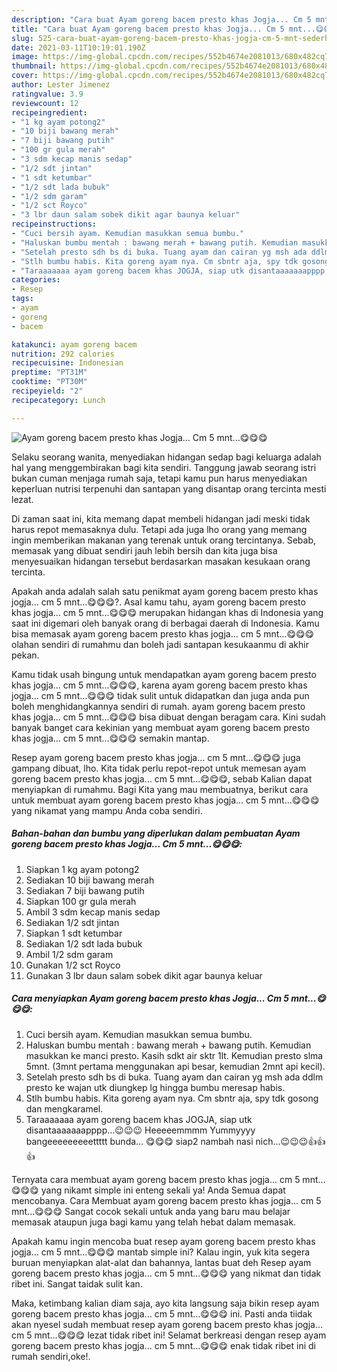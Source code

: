 ```yaml
---
description: "Cara buat Ayam goreng bacem presto khas Jogja... Cm 5 mnt...😋😋😋 Sederhana dan Mudah Dibuat"
title: "Cara buat Ayam goreng bacem presto khas Jogja... Cm 5 mnt...😋😋😋 Sederhana dan Mudah Dibuat"
slug: 525-cara-buat-ayam-goreng-bacem-presto-khas-jogja-cm-5-mnt-sederhana-dan-mudah-dibuat
date: 2021-03-11T10:19:01.190Z
image: https://img-global.cpcdn.com/recipes/552b4674e2081013/680x482cq70/ayam-goreng-bacem-presto-khas-jogja-cm-5-mnt😋😋😋-foto-resep-utama.jpg
thumbnail: https://img-global.cpcdn.com/recipes/552b4674e2081013/680x482cq70/ayam-goreng-bacem-presto-khas-jogja-cm-5-mnt😋😋😋-foto-resep-utama.jpg
cover: https://img-global.cpcdn.com/recipes/552b4674e2081013/680x482cq70/ayam-goreng-bacem-presto-khas-jogja-cm-5-mnt😋😋😋-foto-resep-utama.jpg
author: Lester Jimenez
ratingvalue: 3.9
reviewcount: 12
recipeingredient:
- "1 kg ayam potong2"
- "10 biji bawang merah"
- "7 biji bawang putih"
- "100 gr gula merah"
- "3 sdm kecap manis sedap"
- "1/2 sdt jintan"
- "1 sdt ketumbar"
- "1/2 sdt lada bubuk"
- "1/2 sdm garam"
- "1/2 sct Royco"
- "3 lbr daun salam sobek dikit agar baunya keluar"
recipeinstructions:
- "Cuci bersih ayam. Kemudian masukkan semua bumbu."
- "Haluskan bumbu mentah : bawang merah + bawang putih. Kemudian masukkan ke manci presto. Kasih sdkt air sktr 1lt. Kemudian presto slma 5mnt. (3mnt pertama menggunakan api besar, kemudian 2mnt api kecil)."
- "Setelah presto sdh bs di buka. Tuang ayam dan cairan yg msh ada ddlm presto ke wajan utk diungkep lg hingga bumbu meresap habis."
- "Stlh bumbu habis. Kita goreng ayam nya. Cm sbntr aja, spy tdk gosong dan mengkaramel."
- "Taraaaaaaa ayam goreng bacem khas JOGJA, siap utk disantaaaaaaapppp...😉😉😉 Heeeeemmmm Yummyyyy bangeeeeeeeeettttt bunda... 😋😋😋 siap2 nambah nasi nich...😉😉😉👍👍👍"
categories:
- Resep
tags:
- ayam
- goreng
- bacem

katakunci: ayam goreng bacem 
nutrition: 292 calories
recipecuisine: Indonesian
preptime: "PT31M"
cooktime: "PT30M"
recipeyield: "2"
recipecategory: Lunch

---
```



![Ayam goreng bacem presto khas Jogja... Cm 5 mnt...😋😋😋](https://img-global.cpcdn.com/recipes/552b4674e2081013/680x482cq70/ayam-goreng-bacem-presto-khas-jogja-cm-5-mnt😋😋😋-foto-resep-utama.jpg)

Selaku seorang wanita, menyediakan hidangan sedap bagi keluarga adalah hal yang menggembirakan bagi kita sendiri. Tanggung jawab seorang istri bukan cuman menjaga rumah saja, tetapi kamu pun harus menyediakan keperluan nutrisi terpenuhi dan santapan yang disantap orang tercinta mesti lezat.

Di zaman  saat ini, kita memang dapat membeli hidangan jadi meski tidak harus repot memasaknya dulu. Tetapi ada juga lho orang yang memang ingin memberikan makanan yang terenak untuk orang tercintanya. Sebab, memasak yang dibuat sendiri jauh lebih bersih dan kita juga bisa menyesuaikan hidangan tersebut berdasarkan masakan kesukaan orang tercinta. 



Apakah anda adalah salah satu penikmat ayam goreng bacem presto khas jogja... cm 5 mnt...😋😋😋?. Asal kamu tahu, ayam goreng bacem presto khas jogja... cm 5 mnt...😋😋😋 merupakan hidangan khas di Indonesia yang saat ini digemari oleh banyak orang di berbagai daerah di Indonesia. Kamu bisa memasak ayam goreng bacem presto khas jogja... cm 5 mnt...😋😋😋 olahan sendiri di rumahmu dan boleh jadi santapan kesukaanmu di akhir pekan.

Kamu tidak usah bingung untuk mendapatkan ayam goreng bacem presto khas jogja... cm 5 mnt...😋😋😋, karena ayam goreng bacem presto khas jogja... cm 5 mnt...😋😋😋 tidak sulit untuk didapatkan dan juga anda pun boleh menghidangkannya sendiri di rumah. ayam goreng bacem presto khas jogja... cm 5 mnt...😋😋😋 bisa dibuat dengan beragam cara. Kini sudah banyak banget cara kekinian yang membuat ayam goreng bacem presto khas jogja... cm 5 mnt...😋😋😋 semakin mantap.

Resep ayam goreng bacem presto khas jogja... cm 5 mnt...😋😋😋 juga gampang dibuat, lho. Kita tidak perlu repot-repot untuk memesan ayam goreng bacem presto khas jogja... cm 5 mnt...😋😋😋, sebab Kalian dapat menyiapkan di rumahmu. Bagi Kita yang mau membuatnya, berikut cara untuk membuat ayam goreng bacem presto khas jogja... cm 5 mnt...😋😋😋 yang nikamat yang mampu Anda coba sendiri.

<!--inarticleads1-->

##### Bahan-bahan dan bumbu yang diperlukan dalam pembuatan Ayam goreng bacem presto khas Jogja... Cm 5 mnt...😋😋😋:

1. Siapkan 1 kg ayam potong2
1. Sediakan 10 biji bawang merah
1. Sediakan 7 biji bawang putih
1. Siapkan 100 gr gula merah
1. Ambil 3 sdm kecap manis sedap
1. Sediakan 1/2 sdt jintan
1. Siapkan 1 sdt ketumbar
1. Sediakan 1/2 sdt lada bubuk
1. Ambil 1/2 sdm garam
1. Gunakan 1/2 sct Royco
1. Gunakan 3 lbr daun salam sobek dikit agar baunya keluar




<!--inarticleads2-->

##### Cara menyiapkan Ayam goreng bacem presto khas Jogja... Cm 5 mnt...😋😋😋:

1. Cuci bersih ayam. Kemudian masukkan semua bumbu.
1. Haluskan bumbu mentah : bawang merah + bawang putih. Kemudian masukkan ke manci presto. Kasih sdkt air sktr 1lt. Kemudian presto slma 5mnt. (3mnt pertama menggunakan api besar, kemudian 2mnt api kecil).
1. Setelah presto sdh bs di buka. Tuang ayam dan cairan yg msh ada ddlm presto ke wajan utk diungkep lg hingga bumbu meresap habis.
1. Stlh bumbu habis. Kita goreng ayam nya. Cm sbntr aja, spy tdk gosong dan mengkaramel.
1. Taraaaaaaa ayam goreng bacem khas JOGJA, siap utk disantaaaaaaapppp...😉😉😉 Heeeeemmmm Yummyyyy bangeeeeeeeeettttt bunda... 😋😋😋 siap2 nambah nasi nich...😉😉😉👍👍👍




Ternyata cara membuat ayam goreng bacem presto khas jogja... cm 5 mnt...😋😋😋 yang nikamt simple ini enteng sekali ya! Anda Semua dapat mencobanya. Cara Membuat ayam goreng bacem presto khas jogja... cm 5 mnt...😋😋😋 Sangat cocok sekali untuk anda yang baru mau belajar memasak ataupun juga bagi kamu yang telah hebat dalam memasak.

Apakah kamu ingin mencoba buat resep ayam goreng bacem presto khas jogja... cm 5 mnt...😋😋😋 mantab simple ini? Kalau ingin, yuk kita segera buruan menyiapkan alat-alat dan bahannya, lantas buat deh Resep ayam goreng bacem presto khas jogja... cm 5 mnt...😋😋😋 yang nikmat dan tidak ribet ini. Sangat taidak sulit kan. 

Maka, ketimbang kalian diam saja, ayo kita langsung saja bikin resep ayam goreng bacem presto khas jogja... cm 5 mnt...😋😋😋 ini. Pasti anda tiidak akan nyesel sudah membuat resep ayam goreng bacem presto khas jogja... cm 5 mnt...😋😋😋 lezat tidak ribet ini! Selamat berkreasi dengan resep ayam goreng bacem presto khas jogja... cm 5 mnt...😋😋😋 enak tidak ribet ini di rumah sendiri,oke!.

